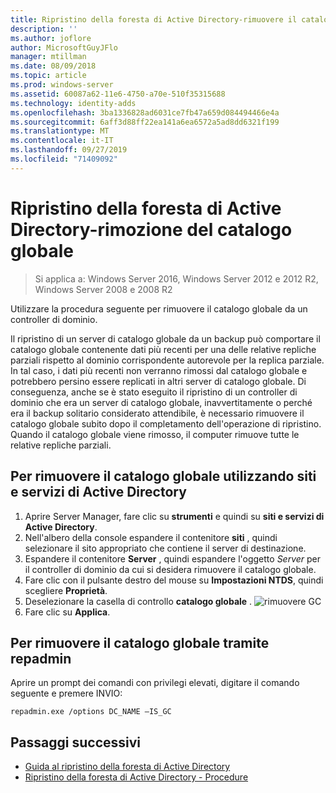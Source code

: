 ```yaml
---
title: Ripristino della foresta di Active Directory-rimuovere il catalogo globale
description: ''
ms.author: joflore
author: MicrosoftGuyJFlo
manager: mtillman
ms.date: 08/09/2018
ms.topic: article
ms.prod: windows-server
ms.assetid: 60087a62-11e6-4750-a70e-510f35315688
ms.technology: identity-adds
ms.openlocfilehash: 3ba1336828ad6031ce7fb47a659d084494466e4a
ms.sourcegitcommit: 6aff3d88ff22ea141a6ea6572a5ad8dd6321f199
ms.translationtype: MT
ms.contentlocale: it-IT
ms.lasthandoff: 09/27/2019
ms.locfileid: "71409092"
---
```

# <a name="ad-forest-recovery---removing-the-global-catalog"></a>Ripristino della foresta di Active Directory-rimozione del catalogo globale  

>Si applica a: Windows Server 2016, Windows Server 2012 e 2012 R2, Windows Server 2008 e 2008 R2

 Utilizzare la procedura seguente per rimuovere il catalogo globale da un controller di dominio. 
  
 Il ripristino di un server di catalogo globale da un backup può comportare il catalogo globale contenente dati più recenti per una delle relative repliche parziali rispetto al dominio corrispondente autorevole per la replica parziale. In tal caso, i dati più recenti non verranno rimossi dal catalogo globale e potrebbero persino essere replicati in altri server di catalogo globale. Di conseguenza, anche se è stato eseguito il ripristino di un controller di dominio che era un server di catalogo globale, inavvertitamente o perché era il backup solitario considerato attendibile, è necessario rimuovere il catalogo globale subito dopo il completamento dell'operazione di ripristino. Quando il catalogo globale viene rimosso, il computer rimuove tutte le relative repliche parziali. 
  
## <a name="to-remove-the-global-catalog-using-active-directory-sites-and-services"></a>Per rimuovere il catalogo globale utilizzando siti e servizi di Active Directory  
 
1. Aprire Server Manager, fare clic su **strumenti** e quindi su **siti e servizi di Active Directory**. 
2. Nell'albero della console espandere il contenitore **siti** , quindi selezionare il sito appropriato che contiene il server di destinazione. 
3. Espandere il contenitore **Server** , quindi espandere l'oggetto *Server* per il controller di dominio da cui si desidera rimuovere il catalogo globale. 
4. Fare clic con il pulsante destro del mouse su **Impostazioni NTDS**, quindi scegliere **Proprietà**. 
5. Deselezionare la casella di controllo **catalogo globale** . 
   ![rimuovere GC](media/AD-Forest-Recovery-Remove-GC/removegc1.png)
6. Fare clic su **Applica**.
  
## <a name="to-remove-the-global-catalog-using-repadmin"></a>Per rimuovere il catalogo globale tramite repadmin  
  
Aprire un prompt dei comandi con privilegi elevati, digitare il comando seguente e premere INVIO:  

   ```
   repadmin.exe /options DC_NAME –IS_GC  
   ```  

## <a name="next-steps"></a>Passaggi successivi

- [Guida al ripristino della foresta di Active Directory](AD-Forest-Recovery-Guide.md)
- [Ripristino della foresta di Active Directory - Procedure](AD-Forest-Recovery-Procedures.md)
